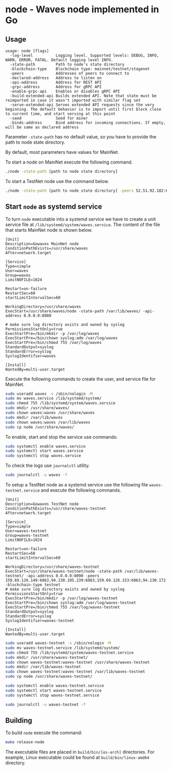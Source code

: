 # node - Waves node implemented in Go

## Usage

```
usage: node [flags]
  -log-level          Logging level. Supported levels: DEBUG, INFO, WARN, ERROR, FATAL. Default logging level INFO.
  -state-path         Path to node's state directory
  -blockchain-type    Blockchain type: mainnet/testnet/stagenet
  -peers              Addresses of peers to connect to
  -declared-address   Address to listen on
  -api-address        Address for REST API
  -grpc-address       Address for gRPC API
  -enable-grpc-api    Enables or disables gRPC API
  -build-extended-api Builds extended API. Note that state must be reimported in case it wasn't imported with similar flag set
  -serve-extended-api Serves extended API requests since the very beginning. The default behavior is to import until first block close to current time, and start serving at this point
  -seed               Seed for miner
  -binds-address      Bind address for incoming connections. If empty, will be same as declared address
```
Parameter `-state-path` has no default value, so you have to provide the path to node state directory.

By default, most parameters have values for MainNet. 

To start a node on MainNet execute the following command.

```bash
./node -state-path [path to node state directory]
``` 

To start a TestNet node use the command below.

```bash
./node -state-path [path to node state directory] -peers 52.51.92.182:6863,52.231.205.53:6863,52.30.47.67:6863,52.28.66.217:6863 -blockchain-type testnet
``` 

## Start `node` as systemd service

To turn `node` executable into a systemd service we have to create a unit service file at `/lib/systemd/system/waves.service`.
The content of the file that starts MainNet node is shown below.

```config
[Unit]
Description=Gowaves MainNet node
ConditionPathExists=/usr/share/waves
After=network.target
 
[Service]
Type=simple
User=waves
Group=waves
LimitNOFILE=1024

Restart=on-failure
RestartSec=60
startLimitIntervalSec=60

WorkingDirectory=/usr/share/waves
ExecStart=/usr/share/waves/node -state-path /var/lib/waves/ -api-address 0.0.0.0:8080

# make sure log directory exists and owned by syslog
PermissionsStartOnly=true
ExecStartPre=/bin/mkdir -p /var/log/waves
ExecStartPre=/bin/chown syslog:adm /var/log/waves
ExecStartPre=/bin/chmod 755 /var/log/waves
StandardOutput=syslog
StandardError=syslog
SyslogIdentifier=waves
 
[Install]
WantedBy=multi-user.target
```

Execute the following commands to create the user, and service file for MainNet.

```bash
sudo useradd waves -s /sbin/nologin -M
sudo mv waves.service /lib/systemd/system/
sudo chmod 755 /lib/systemd/system/waves.service
sudo mkdir /usr/share/waves/
sudo chown waves:waves /usr/share/waves
sudo mkdir /var/lib/waves
sudo chown waves:waves /var/lib/waves
sudo cp node /usr/share/waves/
```

To enable, start and stop the service use commands:

```bash
sudo systemctl enable waves.service
sudo systemctl start waves.service
sudo systemctl stop waves.service
```

To check the logs use `journalctl` utility.

```bash
sudo journalctl -u waves -f
```

To setup a TestNet node as a systemd service use the following file `waves-testnet.service` and execute the following commands.

```config
[Unit]
Description=Gowaves TestNet node
ConditionPathExists=/usr/share/waves-testnet
After=network.target
 
[Service]
Type=simple
User=waves-testnet
Group=waves-testnet
LimitNOFILE=1024

Restart=on-failure
RestartSec=60
startLimitIntervalSec=60

WorkingDirectory=/usr/share/waves-testnet
ExecStart=/usr/share/waves-testnet/node -state-path /var/lib/waves-testnet/ -api-address 0.0.0.0:8090 -peers 159.69.126.149:6863,94.130.105.239:6863,159.69.126.153:6863,94.130.172.201:6863 -blockchain-type testnet
# make sure log directory exists and owned by syslog
PermissionsStartOnly=true
ExecStartPre=/bin/mkdir -p /var/log/waves-testnet
ExecStartPre=/bin/chown syslog:adm /var/log/waves-testnet
ExecStartPre=/bin/chmod 755 /var/log/waves-testnet
StandardOutput=syslog
StandardError=syslog
SyslogIdentifier=waves-testnet
 
[Install]
WantedBy=multi-user.target
```

```bash
sudo useradd waves-testnet -s /sbin/nologin -M
sudo mv waves-testnet.service /lib/systemd/system/
sudo chmod 755 /lib/systemd/system/waves-testnet.service
sudo mkdir /usr/share/waves-testnet/
sudo chown waves-testnet:waves-testnet /usr/share/waves-testnet
sudo mkdir /var/lib/waves-testnet
sudo chown waves-testnet:waves-testnet /var/lib/waves-testnet
sudo cp node /usr/share/waves-testnet/
```

```bash
sudo systemctl enable waves-testnet.service
sudo systemctl start waves-testnet.service
sudo systemctl stop waves-testnet.service
```

```bash
sudo journalctl -u waves-testnet -f
```

## Building

To build `node` execute the command:

```bash
make release-node
```

The executable files are placed in `build/bin/[os-arch]` directories.
For example, Linux executable could be found at `build/bin/linux-amd64` directory.
